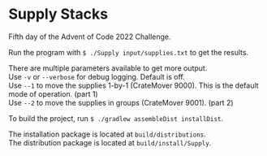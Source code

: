 # Supply Stacks

Fifth day of the Advent of Code 2022 Challenge.

Run the program with `$ ./Supply input/supplies.txt` to get the results.

There are multiple parameters available to get more output.  
Use `-v` or `--verbose` for debug logging. Default is off.  
Use `--1` to move the supplies 1-by-1 (CrateMover 9000). This is the default mode of operation. (part 1)  
Use `--2` to move the supplies in groups (CrateMover 9001). (part 2)

To build the project, run `$ ./gradlew assembleDist installDist`.

The installation package is located at `build/distributions`.  
The distribution package is located at `build/install/Supply`.
